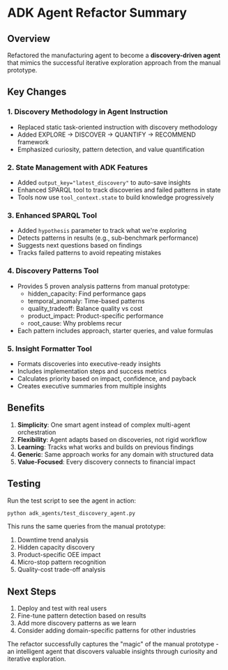 # ADK Agent Refactor Summary

## Overview
Refactored the manufacturing agent to become a **discovery-driven agent** that mimics the successful iterative exploration approach from the manual prototype.

## Key Changes

### 1. Discovery Methodology in Agent Instruction
- Replaced static task-oriented instruction with discovery methodology
- Added EXPLORE → DISCOVER → QUANTIFY → RECOMMEND framework
- Emphasized curiosity, pattern detection, and value quantification

### 2. State Management with ADK Features
- Added `output_key="latest_discovery"` to auto-save insights
- Enhanced SPARQL tool to track discoveries and failed patterns in state
- Tools now use `tool_context.state` to build knowledge progressively

### 3. Enhanced SPARQL Tool
- Added `hypothesis` parameter to track what we're exploring
- Detects patterns in results (e.g., sub-benchmark performance)
- Suggests next questions based on findings
- Tracks failed patterns to avoid repeating mistakes

### 4. Discovery Patterns Tool
- Provides 5 proven analysis patterns from manual prototype:
  - hidden_capacity: Find performance gaps
  - temporal_anomaly: Time-based patterns
  - quality_tradeoff: Balance quality vs cost
  - product_impact: Product-specific performance
  - root_cause: Why problems recur
- Each pattern includes approach, starter queries, and value formulas

### 5. Insight Formatter Tool
- Formats discoveries into executive-ready insights
- Includes implementation steps and success metrics
- Calculates priority based on impact, confidence, and payback
- Creates executive summaries from multiple insights

## Benefits

1. **Simplicity**: One smart agent instead of complex multi-agent orchestration
2. **Flexibility**: Agent adapts based on discoveries, not rigid workflow
3. **Learning**: Tracks what works and builds on previous findings
4. **Generic**: Same approach works for any domain with structured data
5. **Value-Focused**: Every discovery connects to financial impact

## Testing

Run the test script to see the agent in action:
```bash
python adk_agents/test_discovery_agent.py
```

This runs the same queries from the manual prototype:
1. Downtime trend analysis
2. Hidden capacity discovery
3. Product-specific OEE impact
4. Micro-stop pattern recognition
5. Quality-cost trade-off analysis

## Next Steps

1. Deploy and test with real users
2. Fine-tune pattern detection based on results
3. Add more discovery patterns as we learn
4. Consider adding domain-specific patterns for other industries

The refactor successfully captures the "magic" of the manual prototype - an intelligent agent that discovers valuable insights through curiosity and iterative exploration.